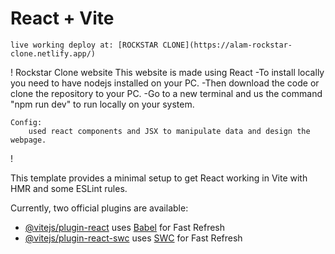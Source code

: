 # React + Vite
    live working deploy at: [ROCKSTAR CLONE](https://alam-rockstar-clone.netlify.app/)
! Rockstar Clone website 
    This website is made using React
    -To install locally you need to have nodejs installed on your PC.
    -Then download the code or clone the repository to your PC.
    -Go to a new terminal and us the command "npm run dev" to run locally on your system.
    
    Config:
        used react components and JSX to manipulate data and design the webpage.
!

This template provides a minimal setup to get React working in Vite with HMR and some ESLint rules.

Currently, two official plugins are available:

- [@vitejs/plugin-react](https://github.com/vitejs/vite-plugin-react/blob/main/packages/plugin-react/README.md) uses [Babel](https://babeljs.io/) for Fast Refresh
- [@vitejs/plugin-react-swc](https://github.com/vitejs/vite-plugin-react-swc) uses [SWC](https://swc.rs/) for Fast Refresh
